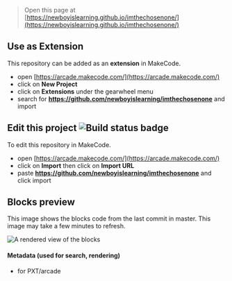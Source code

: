  


> Open this page at [https://newboyislearning.github.io/imthechosenone/](https://newboyislearning.github.io/imthechosenone/)

## Use as Extension

This repository can be added as an **extension** in MakeCode.

* open [https://arcade.makecode.com/](https://arcade.makecode.com/)
* click on **New Project**
* click on **Extensions** under the gearwheel menu
* search for **https://github.com/newboyislearning/imthechosenone** and import

## Edit this project ![Build status badge](https://github.com/newboyislearning/imthechosenone/workflows/MakeCode/badge.svg)

To edit this repository in MakeCode.

* open [https://arcade.makecode.com/](https://arcade.makecode.com/)
* click on **Import** then click on **Import URL**
* paste **https://github.com/newboyislearning/imthechosenone** and click import

## Blocks preview

This image shows the blocks code from the last commit in master.
This image may take a few minutes to refresh.

![A rendered view of the blocks](https://github.com/newboyislearning/imthechosenone/raw/master/.github/makecode/blocks.png)

#### Metadata (used for search, rendering)

* for PXT/arcade
<script src="https://makecode.com/gh-pages-embed.js"></script><script>makeCodeRender("{{ site.makecode.home_url }}", "{{ site.github.owner_name }}/{{ site.github.repository_name }}");</script>
